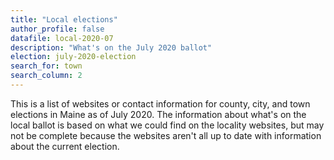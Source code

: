 ```yaml
---
title: "Local elections"
author_profile: false
datafile: local-2020-07
description: "What's on the July 2020 ballot"
election: july-2020-election
search_for: town
search_column: 2
---
```


This is a list of websites or contact information for county, city, and town elections in Maine as of July 2020. The information about what's on the local ballot is based on what we could find on the locality websites, but may not be complete because the websites aren't all up to date with information about the current election.
